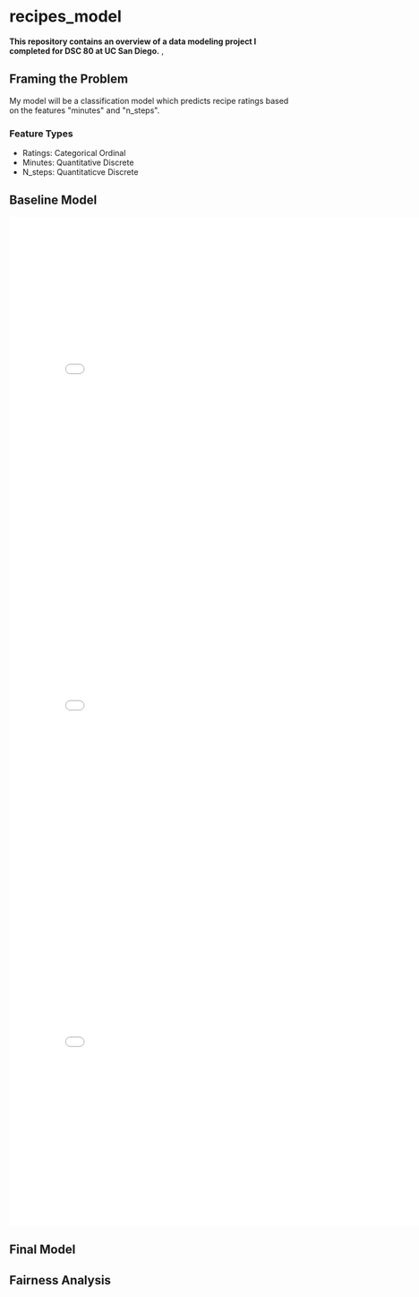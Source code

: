 # recipes_model
**This repository contains an overview of a data modeling project I completed for DSC 80 at UC San Diego.** , 

## Framing the Problem

My model will be a classification model which predicts recipe ratings based on the features "minutes" and "n_steps".

### Feature Types

- Ratings: Categorical Ordinal
- Minutes: Quantitative Discrete
- N_steps: Quantitaticve Discrete

## Baseline Model

<iframe src="assets/n-steps-hist.html" width=800 height=600 frameBorder=0></iframe>

<iframe src="assets/minutes-hist.html" width=800 height=600 frameBorder=0></iframe>

<iframe src="assets/ratings-hist.html" width=800 height=600 frameBorder=0></iframe>

## Final Model

## Fairness Analysis
